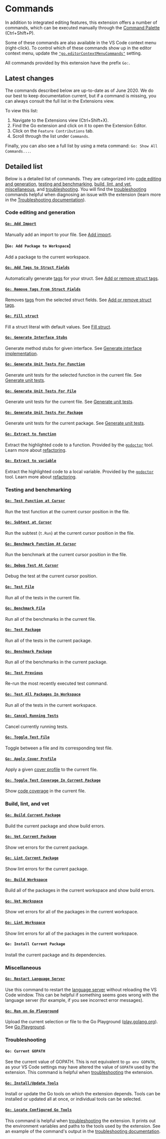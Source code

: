 # Commands

In addition to integrated editing features, this extension offers a number of commands, which can be executed manually through the [Command Palette](https://code.visualstudio.com/docs/getstarted/userinterface#_command-palette) (Ctrl+Shift+P).

Some of these commands are also available in the VS Code context menu (right-click). To control which of these commands show up in the editor context menu, update the [`"go.editorContextMenuCommands"`](settings.md#go.editorContextMenuCommands) setting.

All commands provided by this extension have the prefix `Go:`.

## Latest changes

The commands described below are up-to-date as of June 2020. We do our best to keep documentation current, but if a command is missing, you can always consult the full list in the Extensions view.

To view this list:

1. Navigate to the Extensions view (Ctrl+Shift+X).
2. Find the Go extension and click on it to open the Extension Editor.
3. Click on the `Feature Contributions` tab.
4. Scroll through the list under `Commands`.

Finally, you can also see a full list by using a meta command: `Go: Show All Commands...`.

## Detailed list

<!--TODO(rstambler): Automatically generate this list using the package.json.-->

Below is a detailed list of commands. They are categorized into [code editing and generation](#code-editing-and-generation), [testing and benchmarking](#testing-and-benchmarking), [build, lint, and vet](#build-lint-and-vet), [miscellaneous](#miscellaneous), and [troubleshooting](#troubleshooting). You will find the [troubleshooting](#troubleshooting) commands helpful when diagnosing an issue with the extension (learn more in the [Troubleshooting documentation](troubleshooting.md)).

### Code editing and generation

<!--Note: Try to keep this list in roughly alphabetical/logical order.-->

#### [`Go: Add Import`](features.md#add-import)

<!--TODO(rstambler): Confirm exactly how this works.-->
Manually add an import to your file. See [Add import](features.md#add-import).

#### [`Go: Add Package to Workspace`]

Add a package to the current workspace.

<!--TODO(rstambler): Figure out how this command works, its use cases, and how it fits into modules.-->

#### [`Go: Add Tags to Struct Fields`](features.md#add-struct-tags)

Automatically generate [tags](https://pkg.go.dev/reflect?tab=doc#StructTag) for your struct. See [Add or remove struct tags](features.md#add-or-remove-struct-tags).

#### [`Go: Remove Tags From Struct Fields`](features.md#add-struct-tags)

Removes [tags](https://pkg.go.dev/reflect?tab=doc#StructTag) from the selected struct fields. See [Add or remove struct tags](features.md#add-or-remove-struct-tags).

#### [`Go: Fill struct`](features.md#fill-struct-literals)

Fill a struct literal with default values. See [Fill struct](features.md#fill-struct-literals).

#### [`Go: Generate Interface Stubs`](features.md#generate-interface-implementation)

Generate method stubs for given interface. See [Generate interface implementation](features.md#generate-interface-implementation).

#### [`Go: Generate Unit Tests For Function`](features.md#generate-unit-tests)

Generate unit tests for the selected function in the current file. See [Generate unit tests](features.md#generate-unit-tests).

#### [`Go: Generate Unit Tests For File`](features.md#generate-unit-tests)

Generate unit tests for the current file. See [Generate unit tests](features.md#generate-unit-tests).

#### [`Go: Generate Unit Tests For Package`](features.md#generate-unit-tests)

Generate unit tests for the current package. See [Generate unit tests](features.md#generate-unit-tests).

#### [`Go: Extract to function`](features.md#refactor)

Extract the highlighted code to a function. Provided by the [`godoctor`](tools.md#godoctor) tool. Learn more about [refactoring](features.md#refactoring).

#### [`Go: Extract to variable`](features.md#refactor)

Extract the highlighted code to a local variable. Provided by the [`godoctor`](tools.md#godoctor) tool. Learn more about [refactoring](features.md#refactoring).

### Testing and benchmarking

#### [`Go: Test Function at Cursor`](features.md#test-and-benchmark-in-the-editor)

Run the test function at the current cursor position in the file.

#### [`Go: Subtest at Cursor`](features.md#test-and-benchmark-in-the-editor)

Run the subtest (`t.Run`) at the current cursor position in the file.

#### [`Go: Benchmark Function At Cursor`](features.md#test-and-benchmark-in-the-editor)

Run the benchmark at the current cursor position in the file.

#### [`Go: Debug Test At Cursor`](features.md#debugging)

Debug the test at the current cursor position.

#### [`Go: Test File`](features.md#test-and-benchmark-in-the-editor)

Run all of the tests in the current file.

#### [`Go: Benchmark File`](features.md#test-and-benchmark-in-the-editor)

Run all of the benchmarks in the current file.

#### [`Go: Test Package`](features.md#test-and-benchmark-in-the-editor)

Run all of the tests in the current package.

#### [`Go: Benchmark Package`](features.md#test-and-benchmark-in-the-editor)

Run all of the benchmarks in the current package.

#### [`Go: Test Previous`](features.md#test-and-benchmark-in-the-editor)

Re-run the most recently executed test command.

#### [`Go: Test All Packages In Workspace`](features.md#test-and-benchmark-in-the-editor)

Run all of the tests in the current workspace.

#### [`Go: Cancel Running Tests`](features.md#test-and-benchmark-in-the-editor)

Cancel currently running tests.

#### [`Go: Toggle Test File`](features.md#toggle-between-code-and-tests)

Toggle between a file and its corresponding test file.

#### [`Go: Apply Cover Profile`](features.md#code-coverage)

Apply a given [cover profile](https://blog.golang.org/cover) to the current file.

#### [`Go: Toggle Test Coverage In Current Package`](features.md#code-coverage)

Show [code coverage](features.md#code-coverage) in the current file.

### Build, lint, and vet

#### [`Go: Build Current Package`](features.md#build-errors)

Build the current package and show build errors.

#### [`Go: Vet Current Package`](features.md#vet-errors)

Show vet errors for the current package.

#### [`Go: Lint Current Package`](features.md#lint-errors)

Show lint errors for the current package.

#### [`Go: Build Workspace`](features.md#build-errors)

Build all of the packages in the current workspace and show build errors.

#### [`Go: Vet Workspace`](features.md#vet-errors)

Show vet errors for all of the packages in the current workspace.

#### [`Go: Lint Workspace`](features.md#lint-errors)

Show lint errors for all of the packages in the current workspace.

#### `Go: Install Current Package`

Install the current package and its dependencies.

### Miscellaneous

#### [`Go: Restart Language Server`](gopls.md)

Use this command to restart the [language server](gopls.md) without reloading the VS Code window. This can be helpful if something seems goes wrong with the language server (for example, if you see incorrect error messages).

#### [`Go: Run on Go Playground`](features.md#go-playground)

Upload the current selection or file to the Go Playground ([play.golang.org](https://play.golang.org)). See [Go Playground](features.md#go-playground).

### Troubleshooting

#### `Go: Current GOPATH`

See the current value of GOPATH. This is not equivalent to `go env GOPATH`, as your VS Code settings may have altered the value of `GOPATH` used by the extension. This command is helpful when [troubleshooting](troubleshooting.md) the extension.

#### [`Go: Install/Update Tools`](tools.md)

Install or update the Go tools on which the extension depends. Tools can be installed or updated all at once, or individual tools can be selected.

#### [`Go: Locate Configured Go Tools`](troubleshooting.md#check-your-set-up)

This command is helpful when [troubleshooting](troubleshooting.md) the extension. It prints out the environment variables and paths to the tools used by the extension. See an example of the command's output in the [troubleshooting documentation](troubleshooting.md#check-your-set-up).

[`golint`]: https://pkg.go.dev/golang.org/x/lint/golint?tab=overview
[`staticcheck`]: https://pkg.go.dev/honnef.co/go/tools/staticcheck?tab=overview
[`golangci-lint`]: https://golangci-lint.run/
[`revive`]: https://pkg.go.dev/github.com/mgechev/revive?tab=overview
[`gomodifytags`]: tools.md#gomodifytags
